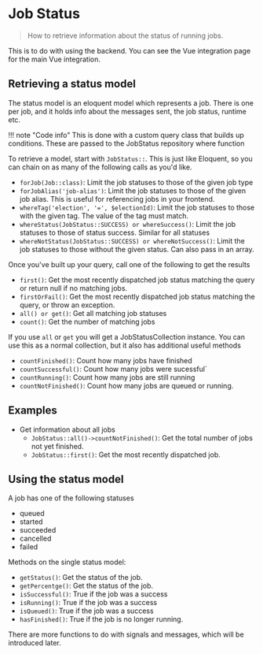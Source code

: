 # Job Status
> How to retrieve information about the status of running jobs.

This is to do with using the backend. You can see the Vue integration page for the main Vue integration.

## Retrieving a status model

The status model is an eloquent model which represents a job. There is one per job, and it holds info about the messages sent, the job status, runtime etc.

!!! note "Code info"
    This is done with a custom query class that builds up conditions. These are passed to the JobStatus repository where function

To retrieve a model, start with `JobStatus::`. This is just like Eloquent, so you can chain on as many of the following calls as you'd like.

- `forJob(Job::class)`: Limit the job statuses to those of the given job type
- `forJobAlias('job-alias')`: Limit the job statuses to those of the given job alias. This is useful for referencing jobs in your frontend.
- `whereTag('election', '=', $electionId)`: Limit the job statuses to those with the given tag. The value of the tag must match.
- `whereStatus(JobStatus::SUCCESS) or whereSuccess()`: Limit the job statuses to those of status success. Similar for all statuses
- `whereNotStatus(JobStatus::SUCCESS) or whereNotSuccess()`: Limit the job statuses to those without the given status. Can also pass in an array.


Once you've built up your query, call one of the following to get the results
- `first()`: Get the most recently dispatched job status matching the query or return null if no matching jobs.
- `firstOrFail()`: Get the most recently dispatched job status matching the query, or throw an exception.
- `all() or get()`: Get all matching job statuses
- `count()`: Get the number of matching jobs

If you use `all` or `get` you will get a JobStatusCollection instance. You can use this as a normal collection, but it also has additional useful methods
- `countFinished()`: Count how many jobs have finished
- `countSuccessful()`: Count how many jobs were sucessful`
- `countRunning()`: Count how many jobs are still running
- `countNotFinished()`: Count how many jobs are queued or running.

## Examples

- Get information about all jobs
  - `JobStatus::all()->countNotFinished()`: Get the total number of jobs not yet finished.
  - `JobStatus::first()`: Get the most recently dispatched job.

## Using the status model

A job has one of the following statuses
- queued
- started
- succeeded
- cancelled
- failed

Methods on the single status model:
- `getStatus()`: Get the status of the job.
- `getPercentge()`: Get the status of the job.
- `isSuccessful()`: True if the job was a success
- `isRunning()`: True if the job was a success
- `isQueued()`: True if the job was a success
- `hasFinished()`: True if the job is no longer running.

There are more functions to do with signals and messages, which will be introduced later.


